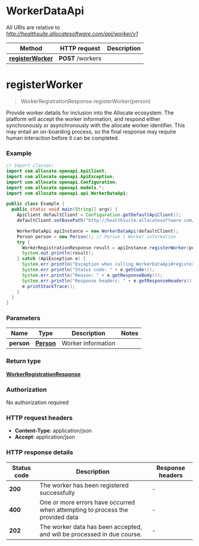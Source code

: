 # WorkerDataApi

All URIs are relative to *http://healthsuite.allocatesoftware.com/api/worker/v1*

Method | HTTP request | Description
------------- | ------------- | -------------
[**registerWorker**](WorkerDataApi.md#registerWorker) | **POST** /workers | 


<a name="registerWorker"></a>
# **registerWorker**
> WorkerRegistrationResponse registerWorker(person)



Provide worker details for inclusion into the Allocate ecosystem. The platform will accept the worker information, and respond either synchronously or asynchronously with the allocate worker identifier. This may entail an on-boarding process, so the final response may require human interaction before it can be completed.

### Example
```java
// Import classes:
import com.allocate.openapi.ApiClient;
import com.allocate.openapi.ApiException;
import com.allocate.openapi.Configuration;
import com.allocate.openapi.models.*;
import com.allocate.openapi.api.WorkerDataApi;

public class Example {
  public static void main(String[] args) {
    ApiClient defaultClient = Configuration.getDefaultApiClient();
    defaultClient.setBasePath("http://healthsuite.allocatesoftware.com/api/worker/v1");

    WorkerDataApi apiInstance = new WorkerDataApi(defaultClient);
    Person person = new Person(); // Person | Worker information
    try {
      WorkerRegistrationResponse result = apiInstance.registerWorker(person);
      System.out.println(result);
    } catch (ApiException e) {
      System.err.println("Exception when calling WorkerDataApi#registerWorker");
      System.err.println("Status code: " + e.getCode());
      System.err.println("Reason: " + e.getResponseBody());
      System.err.println("Response headers: " + e.getResponseHeaders());
      e.printStackTrace();
    }
  }
}
```

### Parameters

Name | Type | Description  | Notes
------------- | ------------- | ------------- | -------------
 **person** | [**Person**](Person.md)| Worker information |

### Return type

[**WorkerRegistrationResponse**](WorkerRegistrationResponse.md)

### Authorization

No authorization required

### HTTP request headers

 - **Content-Type**: application/json
 - **Accept**: application/json

### HTTP response details
| Status code | Description | Response headers |
|-------------|-------------|------------------|
**200** | The worker has been registered successfully |  -  |
**400** | One or more errors have occurred when attempting to process the provided data |  -  |
**202** | The worker data has been accepted, and will be processed in due course. |  -  |

